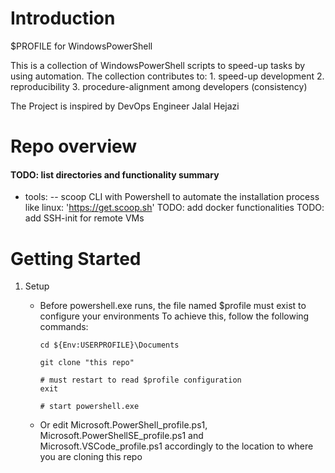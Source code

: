 # Introduction
$PROFILE for WindowsPowerShell

This is a collection of WindowsPowerShell scripts to speed-up tasks by using automation.
The collection contributes to: 
    1. speed-up development 
    2. reproducibility
    3. procedure-alignment among developers (consistency)

The Project is inspired by DevOps Engineer Jalal Hejazi

# Repo overview
#### TODO: list directories and functionality summary
- tools: 
    -- scoop CLI with Powershell to automate the installation process like linux: 'https://get.scoop.sh'
TODO: add docker functionalities
TODO: add SSH-init for remote VMs

# Getting Started
1. Setup

    - Before powershell.exe runs, the file named $profile must exist to configure your environments
      To achieve this, follow the following commands:

        ```
        cd ${Env:USERPROFILE}\Documents

        git clone "this repo"

        # must restart to read $profile configuration
        exit

        # start powershell.exe 
        ```

    - Or edit Microsoft.PowerShell_profile.ps1, Microsoft.PowerShellSE_profile.ps1 
      and Microsoft.VSCode_profile.ps1 accordingly to the location to where you are cloning this repo